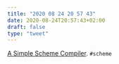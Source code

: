 ```yaml
---
title: "2020 08 24 20 57 43"
date: 2020-08-24T20:57:43+02:00
draft: false
type: "tweet"
---
```

[A Simple Scheme Compiler](https://www.cs.utexas.edu/ftp/garbage/cs345/schintro-v14/schintro_142.html#SEC271). `#scheme`
